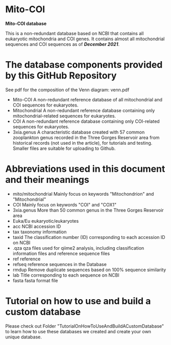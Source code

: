 # Mito-COI
  **Mito-COI database**

This is a non-redundant database based on NCBI that contains all eukaryotic mitochondria and COI genes. It contains almost all mitochondrial sequences and COI sequences as of _**December 2021**_.

# The database components provided by this GitHub Repository
  See pdf for the composition of the Venn diagram: venn.pdf
* Mito-COI
    A non-redundant reference database of all mitochondrial and COI sequences for eukaryotes.
* Mitochondrial
   A non-redundant reference database containing only mitochondrial-related sequences for eukaryotes.
* COI
   A non-redundant reference database containing only COI-related sequences for eukaryotes.
* 3xia.genus
   A characteristic database created with 57 common zooplankton genus recorded in the Three Gorges Reservoir area from historical records (not used in the article), for tutorials and testing. Smaller files are suitable for uploading to Github.

# Abbreviations used in this document and their meanings
* mito/mitochondrial
  Mainly focus on keywords "Mitochondrion" and "Mitochondrial"
* COI
  Mainly focus on keywords "COI" and "COX1"
* 3xia.genus
  More than 50 common genus in the Three Gorges Reservoir area
* Euka/Eu
  eukaryotic/eukaryotes
* acc
  NCBI accession ID
* tax
 taxonomy information
* taxid
  The classification number (ID) corresponding to each accession ID on NCBI
* .qza
  qza files used for qiime2 analysis, including classification information files and reference sequence files
* ref
  reference
* refseq
 reference sequences in the Database
* rmdup
  Remove duplicate sequences based on 100% sequence similarity
* lab
  Title corresponding to each sequence on NCBI
* fasta
  fasta format file

# Tutorial on how to use and build a custom database
Please check out Folder "TutorialOnHowToUseAndBuildACustomDatabase" to learn how to use these databases we created and create your own unique database.
